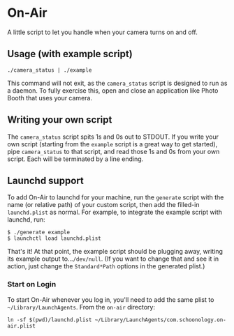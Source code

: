 # On-Air

A little script to let you handle when your camera turns on and off.

## Usage (with example script)

```
./camera_status | ./example
```

This command will not exit, as the `camera_status` script is designed to run as a daemon. To fully exercise this, open and close an application like Photo Booth that uses your camera.

## Writing your own script

The `camera_status` script spits 1s and 0s out to STDOUT. If you write your own script (starting from the `example` script is a great way to get started), pipe `camera_status` to that script, and read those 1s and 0s from your own script. Each will be terminated by a line ending.

## Launchd support

To add On-Air to launchd for your machine, run the `generate` script with the name (or relative path) of your custom script, then add the filled-in `launchd.plist` as normal. For example, to integrate the example script with launchd, run:

```
$ ./generate example
$ launchctl load launchd.plist
```

That's it! At that point, the example script should be plugging away, writing
its example output to...`/dev/null`. (If you want to change that and see it in
action, just change the `Standard*Path` options in the generated plist.)

### Start on Login

To start On-Air whenever you log in, you'll need to add the same plist to `~/Library/LaunchAgents`. From the `on-air` directory:

```
ln -sf $(pwd)/launchd.plist ~/Library/LaunchAgents/com.schoonology.on-air.plist
```
